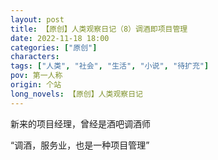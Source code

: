 ```yaml
---
layout: post
title: 【原创】人类观察日记（8）调酒即项目管理
date: 2022-11-18 18:00
categories: ["原创"]
characters: 
tags: ["人类", "社会", "生活", "小说", "待扩充"]
pov: 第一人称
origin: 个站
long_novels: 【原创】人类观察日记
---
```


新来的项目经理，曾经是酒吧调酒师

“调酒，服务业，也是一种项目管理”
